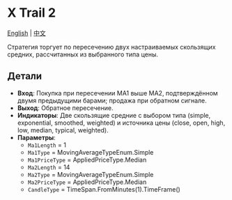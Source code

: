 # X Trail 2
[English](README.md) | [中文](README_cn.md)

Стратегия торгует по пересечению двух настраиваемых скользящих средних, рассчитанных из выбранного типа цены.

## Детали
- **Вход**: Покупка при пересечении MA1 выше MA2, подтверждённом двумя предыдущими барами; продажа при обратном сигнале.
- **Выход**: Обратное пересечение.
- **Индикаторы**: Две скользящие средние с выбором типа (simple, exponential, smoothed, weighted) и источника цены (close, open, high, low, median, typical, weighted).
- **Параметры**:
  - `Ma1Length` = 1
  - `Ma1Type` = MovingAverageTypeEnum.Simple
  - `Ma1PriceType` = AppliedPriceType.Median
  - `Ma2Length` = 14
  - `Ma2Type` = MovingAverageTypeEnum.Simple
  - `Ma2PriceType` = AppliedPriceType.Median
  - `CandleType` = TimeSpan.FromMinutes(1).TimeFrame()
